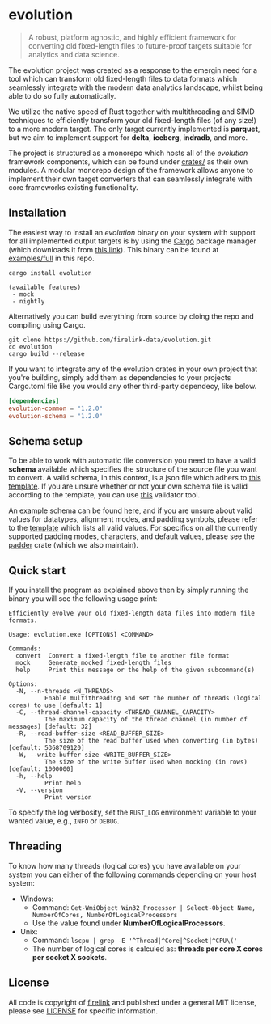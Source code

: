 # evolution

> A robust, platform agnostic, and highly efficient framework for converting old fixed-length files to future-proof targets suitable for analytics and data science.

The evolution project was created as a response to the emergin need for a tool which can transform old fixed-length files to data formats which seamlessly integrate with the modern data analytics landscape, whilst being able to do so fully automatically.

We utilize the native speed of Rust together with multithreading and SIMD techniques to efficiently transform your old fixed-length files (of any size!) to a more modern target. The only target currently implemented is **parquet**, but we aim to implement support for **delta**, **iceberg**, **indradb**, and more.

The project is structured as a monorepo which hosts all of the *evolution* framework components, which can be found under [crates/](crates/) as their own modules. A modular monorepo design of the framework allows anyone to implement their own target converters that can seamlessly integrate with core frameworks existing functionality.


## Installation

The easiest way to install an *evolution* binary on your system with support for all implemented output targets is by using the [Cargo](https://crates.io/) package manager (which downloads it from [this link](https://crates.io/crates/evolution)). This binary can be found at [examples/full](examples/full) in this repo.

```
cargo install evolution

(available features)
 - mock
 - nightly
```

Alternatively you can build everything from source by cloing the repo and compiling using Cargo.

```
git clone https://github.com/firelink-data/evolution.git
cd evolution
cargo build --release
```

If you want to integrate any of the evolution crates in your own project that you're building, simply add them as dependencies to your projects Cargo.toml file like you would any other third-party dependecy, like below.

```toml
[dependencies]
evolution-common = "1.2.0"
evolution-schema = "1.2.0"
```


## Schema setup

To be able to work with automatic file conversion you need to have a valid **schema** available which specifies the structure of the source file you want to convert. A valid schema, in this context, is a json file which adhers to [this template](https://github.com/firelink-data/evolution/tree/main/resources/template-schema.json). If you are unsure whether or not your own schema file is valid according to the template, you can use [this](https://www.jsonschemavalidator.net/) validator tool.

An example schema can be found [here](https://github.com/firelink-data/evolution/blob/main/examples/full/res/example_schema.json), and if you are unsure about valid values for datatypes, alignment modes, and padding symbols, please refer to the [template](https://github.com/firelink-data/evolution/blob/main/examples/full/res/template_schema.json) which lists all valid values. For specifics on all the currently supported padding modes, characters, and default values, please see the [padder](https://github.com/firelink-data/padder) crate (which we also maintain).


## Quick start

If you install the program as explained above then by simply running the binary you will see the following usage print:

```
Efficiently evolve your old fixed-length data files into modern file formats. 

Usage: evolution.exe [OPTIONS] <COMMAND>

Commands:
  convert  Convert a fixed-length file to another file format
  mock     Generate mocked fixed-length files
  help     Print this message or the help of the given subcommand(s)

Options:
  -N, --n-threads <N_THREADS>
          Enable multithreading and set the number of threads (logical cores) to use [default: 1]
  -C, --thread-channel-capacity <THREAD_CHANNEL_CAPACITY>
          The maximum capacity of the thread channel (in number of messages) [default: 32]
  -R, --read-buffer-size <READ_BUFFER_SIZE>
          The size of the read buffer used when converting (in bytes) [default: 5368709120]
  -W, --write-buffer-size <WRITE_BUFFER_SIZE>
          The size of the write buffer used when mocking (in rows) [default: 1000000]
  -h, --help
          Print help
  -V, --version
          Print version
```

To specify the log verbosity, set the `RUST_LOG` environment variable to your wanted value, e.g., `INFO` or `DEBUG`.


## Threading

To know how many threads (logical cores) you have available on your system you can either of the following commands depending on your host system:

- Windows:
    - Command: `Get-WmiObject Win32_Processor | Select-Object Name, NumberOfCores, NumberOfLogicalProcessors`
    - Use the value found under **NumberOfLogicalProcessors**.
- Unix:
    - Command: `lscpu | grep -E '^Thread|^Core|^Socket|^CPU\('`
    - The number of logical cores is calculed as: **threads per core X cores per socket X sockets**.


## License
All code is copyright of [firelink](https://github.com/firelink-data/) and published under a general MIT license, please see [LICENSE](https://github.com/firelink-data/evolution/blob/main/LICENSE) for specific information.
